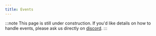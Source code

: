 ```yaml
---
title: Events
---
```


:::note
This page is still under construction. If you'd like details on how to handle events, please ask us directly on [discord](/discord/).
:::
